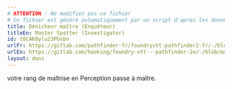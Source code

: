 ```yaml
---
# ATTENTION : Ne modifiez pas ce fichier
# Ce fichier est généré automatiquement par un script d'après les données du module Foundry VTT officiel et de sa traduction
title: Dénicheur maître (Enquêteur)
titleEn: Master Spotter (Investigator)
id: t8CAK8ylu23PUxbn
urlFr: https://gitlab.com/pathfinder-fr/foundryvtt-pathfinder2-fr/-/blob/master/data/feats/t8CAK8ylu23PUxbn.htm
urlEn: https://gitlab.com/hooking/foundry-vtt---pathfinder-2e/-/blob/master/packs/data/feats.db/master-spotter-investigator.json
layout: dons
---
```

votre rang de maîtrise en Perception passe à maître.
